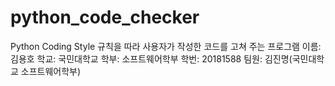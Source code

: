 # python_code_checker
Python Coding Style 규칙을 따라 사용자가 작성한 코드를 고쳐 주는 프로그램
이름: 김용호
학교: 국민대학교
학부: 소프트웨어학부
학번: 20181588
팀원: 김진명(국민대학교 소프트웨어학부)
